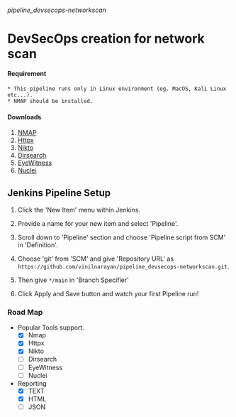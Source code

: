 ###### pipeline_devsecops-networkscan

# DevSecOps creation for network scan


#### Requirement
```
* This pipeline runs only in Linux environment (eg. MacOS, Kali Linux etc...).
* NMAP should be installed.
```

#### Downloads

1. [NMAP](https://nmap.org/) 
2. [Httpx](https://github.com/projectdiscovery/httpx)
3. [Nikto](https://github.com/sullo/nikto)
4. [Dirsearch](https://github.com/maurosoria/dirsearch)
5. [EyeWitness](https://github.com/FortyNorthSecurity/EyeWitness)
6. [Nuclei](https://github.com/projectdiscovery/nuclei)

## Jenkins Pipeline Setup

1. Click the 'New Item' menu within Jenkins.

2. Provide a name for your new item and select 'Pipeline'.

3. Scroll down to 'Pipeline' section and choose 'Pipeline script from SCM' in 'Definition'.

4. Choose 'git' from 'SCM' and give 'Repository URL' as `https://github.com/vinilnarayan/pipeline_devsecops-networkscan.git`.

5. Then give `*/main` in 'Branch Specifier'

6. Click Apply and Save button and watch your first Pipeline run!


### Road Map

 * Popular Tools support.
    - [x] Nmap
    - [x] Httpx
    - [x] Nikto
    - [ ] Dirsearch
    - [ ] EyeWitness
    - [ ] Nuclei
* Reporting
    - [x] TEXT
    - [x] HTML
    - [ ] JSON

